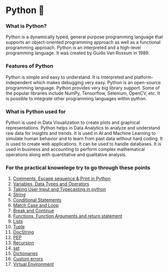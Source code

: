 # Python 🐍

### What is Python?
Python is a dynamically typed, general purpose programming language that supports an object-oriented programming approach as well as a functional programming approach.
Python is an interpreted and a high-level programming language.
It was created by Guido Van Rossum in 1989.

### Features of Python
Python is simple and easy to understand.
It is Interpreted and platform-independent which makes debugging very easy.
Python is an open-source programming language.
Python provides very big library support. Some of the popular libraries include NumPy, Tensorflow, Selenium, OpenCV, etc.
It is possible to integrate other programming languages within python.

### What is Python used for
Python is used in Data Visualization to create plots and graphical representations.
Python helps in Data Analytics to analyze and understand raw data for insights and trends.
It is used in AI and Machine Learning to simulate human behavior and to learn from past data without hard coding.
It is used to create web applications.
It can be used to handle databases.
It is used in business and accounting to perform complex mathematical operations along with quantitative and qualitative analysis.

### For the practical knowelege try to go through these points
1. [Comments, Escape sequence & Print in Python](print.md)
2. [Variables, Data Types and Operators](variables_datatypes.md)
3. [Taking User Input and Typecasting in python](userInput_typecasting.md)
4. [String](string.md)
5. [Conditional Statements](condition.md)
6. [Match Case and Loop](matchcase_loop.md)
7. [Break and Continue](break_continue.md)
8. [Functions, Function Arguments and return statement](functions.md)
9. [Lists](lists.md)
10. [Tuple](tuple.md)
11. [DocString](docString.md)
12. [PEP](pep.md)
13. [Recursion](recursion.md)
14. [set](set.md)
15. [Dictionaries](dictionary.md)
16. [Custom errors](customError.md)
16. [Virtual Environment](vertualEnvironment.md)

